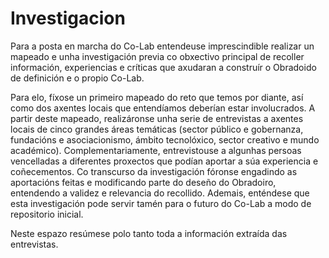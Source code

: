 # Investigacion

Para a posta en marcha do Co-Lab entendeuse imprescindible realizar un mapeado e unha investigación previa co obxectivo principal de recoller información, experiencias e críticas que axudaran a construír o Obradoido de definición e o propio Co-Lab.

Para elo, fíxose un primeiro mapeado do reto que temos por diante, así como dos axentes locais que entendíamos deberían estar involucrados. A partir deste mapeado, realizáronse unha serie de entrevistas a axentes locais de cinco grandes áreas temáticas (sector público e gobernanza, fundacións e asociacionismo, ámbito tecnolóxico, sector creativo e mundo académico). Complementariamente, entrevistouse a algunhas persoas vencelladas a diferentes proxectos que podían aportar a súa experiencia e coñecementos. Co transcurso da investigación fóronse engadindo as aportacións feitas e modificando parte do deseño do Obradoiro, entendendo a validez e relevancia do recollido. Ademais, enténdese que esta investigación pode servir tamén para o futuro do Co-Lab a modo de repositorio inicial.

Neste espazo resúmese polo tanto toda a información extraída das entrevistas.